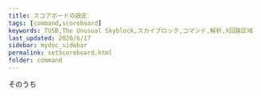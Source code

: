 ```yaml
---
title: スコアボードの設定
tags: [command,scoreboard]
keywords: TUSB,The Unusual Skyblock,スカイブロック,コマンド,解析,X回路区域
last_updated: 2020/6/17
sidebar: mydoc_sidebar
permalink: setScoreboard.html
folder: command
---
```


そのうち

